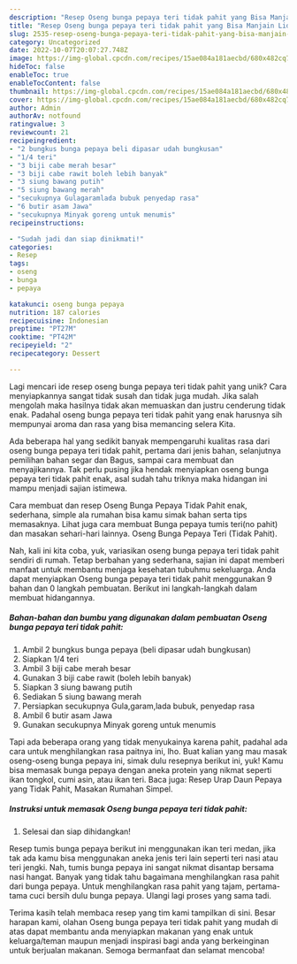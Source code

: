 ```yaml
---
description: "Resep Oseng bunga pepaya teri tidak pahit yang Bisa Manjain Lidah"
title: "Resep Oseng bunga pepaya teri tidak pahit yang Bisa Manjain Lidah"
slug: 2535-resep-oseng-bunga-pepaya-teri-tidak-pahit-yang-bisa-manjain-lidah
category: Uncategorized
date: 2022-10-07T20:07:27.748Z
image: https://img-global.cpcdn.com/recipes/15ae084a181aecbd/680x482cq70/oseng-bunga-pepaya-teri-tidak-pahit-foto-resep-utama.jpg
hideToc: false
enableToc: true
enableTocContent: false
thumbnail: https://img-global.cpcdn.com/recipes/15ae084a181aecbd/680x482cq70/oseng-bunga-pepaya-teri-tidak-pahit-foto-resep-utama.jpg
cover: https://img-global.cpcdn.com/recipes/15ae084a181aecbd/680x482cq70/oseng-bunga-pepaya-teri-tidak-pahit-foto-resep-utama.jpg
author: Admin
authorAv: notfound
ratingvalue: 3
reviewcount: 21
recipeingredient:
- "2 bungkus bunga pepaya beli dipasar udah bungkusan"
- "1/4 teri"
- "3 biji cabe merah besar"
- "3 biji cabe rawit boleh lebih banyak"
- "3 siung bawang putih"
- "5 siung bawang merah"
- "secukupnya Gulagaramlada bubuk penyedap rasa"
- "6 butir asam Jawa"
- "secukupnya Minyak goreng untuk menumis"
recipeinstructions:

- "Sudah jadi dan siap dinikmati!"
categories:
- Resep
tags:
- oseng
- bunga
- pepaya

katakunci: oseng bunga pepaya 
nutrition: 187 calories
recipecuisine: Indonesian
preptime: "PT27M"
cooktime: "PT42M"
recipeyield: "2"
recipecategory: Dessert

---
```





Lagi mencari ide resep oseng bunga pepaya teri tidak pahit yang unik? Cara menyiapkannya sangat tidak susah dan tidak juga mudah. Jika salah mengolah maka hasilnya tidak akan memuaskan dan justru cenderung tidak enak. Padahal oseng bunga pepaya teri tidak pahit yang enak harusnya sih mempunyai aroma dan rasa yang bisa memancing selera Kita.





Ada beberapa hal yang sedikit banyak mempengaruhi kualitas rasa dari oseng bunga pepaya teri tidak pahit, pertama dari jenis bahan, selanjutnya pemilihan bahan segar dan Bagus, sampai cara membuat dan menyajikannya. Tak perlu pusing jika hendak menyiapkan oseng bunga pepaya teri tidak pahit enak,      asal sudah tahu triknya maka hidangan ini mampu menjadi sajian istimewa.














Cara membuat dan resep Oseng Bunga Pepaya Tidak Pahit enak, sederhana, simple ala rumahan bisa kamu simak bahan serta tips memasaknya. Lihat juga cara membuat Bunga pepaya tumis teri(no pahit) dan masakan sehari-hari lainnya. Oseng Bunga Pepaya Teri (Tidak Pahit).






Nah, kali ini kita coba, yuk, variasikan oseng bunga pepaya teri tidak pahit sendiri di rumah. Tetap berbahan yang sederhana, sajian ini dapat memberi manfaat untuk membantu menjaga kesehatan tubuhmu sekeluarga. Anda dapat menyiapkan Oseng bunga pepaya teri tidak pahit menggunakan 9 bahan dan 0 langkah pembuatan. Berikut ini langkah-langkah dalam membuat hidangannya.

<!--inarticleads1-->

##### Bahan-bahan dan bumbu yang digunakan dalam pembuatan Oseng bunga pepaya teri tidak pahit:

1. Ambil 2 bungkus bunga pepaya (beli dipasar udah bungkusan)
1. Siapkan 1/4 teri
1. Ambil 3 biji cabe merah besar
1. Gunakan 3 biji cabe rawit (boleh lebih banyak)
1. Siapkan 3 siung bawang putih
1. Sediakan 5 siung bawang merah
1. Persiapkan secukupnya Gula,garam,lada bubuk, penyedap rasa
1. Ambil 6 butir asam Jawa
1. Gunakan secukupnya Minyak goreng untuk menumis


Tapi ada beberapa orang yang tidak menyukainya karena pahit, padahal ada cara untuk menghilangkan rasa paitnya ini, lho. Buat kalian yang mau masak oseng-oseng bunga pepaya ini, simak dulu resepnya berikut ini, yuk! Kamu bisa memasak bunga pepaya dengan aneka protein yang nikmat seperti ikan tongkol, cumi asin, atau ikan teri. Baca juga: Resep Urap Daun Pepaya yang Tidak Pahit, Masakan Rumahan Simpel. 

<!--inarticleads2-->

##### Instruksi untuk memasak Oseng bunga pepaya teri tidak pahit:


1. Selesai dan siap dihidangkan!

Resep tumis bunga pepaya berikut ini menggunakan ikan teri medan, jika tak ada kamu bisa menggunakan aneka jenis teri lain seperti teri nasi atau teri jengki. Nah, tumis bunga pepaya ini sangat nikmat disantap bersama nasi hangat. Banyak yang tidak tahu bagaimana menghilangkan rasa pahit dari bunga pepaya. Untuk menghilangkan rasa pahit yang tajam, pertama-tama cuci bersih dulu bunga pepaya. Ulangi lagi proses yang sama tadi. 

Terima kasih telah membaca resep yang tim kami tampilkan di sini. Besar harapan kami, olahan Oseng bunga pepaya teri tidak pahit yang mudah di atas dapat membantu anda menyiapkan makanan yang enak untuk keluarga/teman maupun menjadi inspirasi bagi anda yang berkeinginan untuk berjualan makanan. Semoga bermanfaat dan selamat mencoba!
